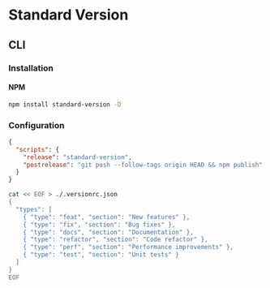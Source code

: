# Standard Version

## CLI

### Installation

#### NPM

```sh
npm install standard-version -D
```

### Configuration

```json
{
  "scripts": {
    "release": "standard-version",
    "postrelease": "git push --follow-tags origin HEAD && npm publish"
  }
}
```

```sh
cat << EOF > ./.versionrc.json
{
  "types": [
    { "type": "feat", "section": "New features" },
    { "type": "fix", "section": "Bug fixes" },
    { "type": "docs", "section": "Documentation" },
    { "type": "refactor", "section": "Code refactor" },
    { "type": "perf", "section": "Performance improvements" },
    { "type": "test", "section": "Unit tests" }
  ]
}
EOF
```
